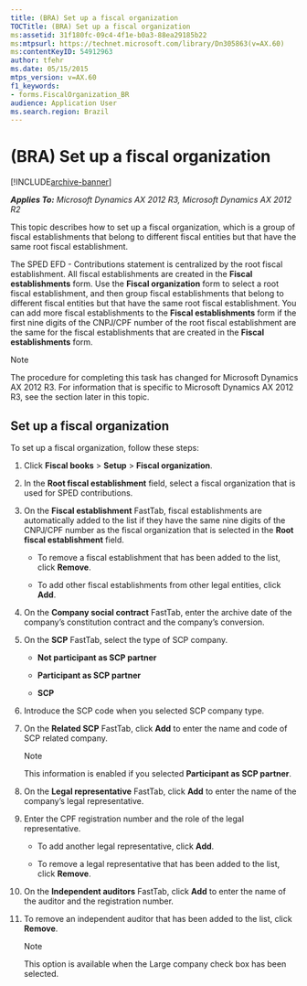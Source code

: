 ```yaml
---
title: (BRA) Set up a fiscal organization
TOCTitle: (BRA) Set up a fiscal organization
ms:assetid: 31f180fc-09c4-4f1e-b0a3-88ea29185b22
ms:mtpsurl: https://technet.microsoft.com/library/Dn305863(v=AX.60)
ms:contentKeyID: 54912963
author: tfehr
ms.date: 05/15/2015
mtps_version: v=AX.60
f1_keywords:
- forms.FiscalOrganization_BR
audience: Application User
ms.search.region: Brazil
---
```


# (BRA) Set up a fiscal organization 


[!INCLUDE[archive-banner](includes/archive-banner.md)]


_**Applies To:** Microsoft Dynamics AX 2012 R3, Microsoft Dynamics AX 2012 R2_

This topic describes how to set up a fiscal organization, which is a group of fiscal establishments that belong to different fiscal entities but that have the same root fiscal establishment.

The SPED EFD - Contributions statement is centralized by the root fiscal establishment. All fiscal establishments are created in the **Fiscal establishments** form. Use the **Fiscal organization** form to select a root fiscal establishment, and then group fiscal establishments that belong to different fiscal entities but that have the same root fiscal establishment. You can add more fiscal establishments to the **Fiscal establishments** form if the first nine digits of the CNPJ/CPF number of the root fiscal establishment are the same for the fiscal establishments that are created in the **Fiscal establishments** form.


> [!NOTE]
> <P>The procedure for completing this task has changed for Microsoft Dynamics AX 2012 R3. For information that is specific to Microsoft Dynamics AX 2012 R3, see the section later in this topic.</P>



## Set up a fiscal organization

To set up a fiscal organization, follow these steps:

1.  Click **Fiscal books** \> **Setup** \> **Fiscal organization**.

2.  In the **Root fiscal establishment** field, select a fiscal organization that is used for SPED contributions.

3.  On the **Fiscal establishment** FastTab, fiscal establishments are automatically added to the list if they have the same nine digits of the CNPJ/CPF number as the fiscal organization that is selected in the **Root fiscal establishment** field.
    
      - To remove a fiscal establishment that has been added to the list, click **Remove**.
    
      - To add other fiscal establishments from other legal entities, click **Add**.

4.  On the **Company social contract** FastTab, enter the archive date of the company’s constitution contract and the company’s conversion.

5.  On the **SCP** FastTab, select the type of SCP company.
    
      - **Not participant as SCP partner**
    
      - **Participant as SCP partner**
    
      - **SCP**

6.  Introduce the SCP code when you selected SCP company type.

7.  On the **Related SCP** FastTab, click **Add** to enter the name and code of SCP related company.
    

    > [!NOTE]
    > <P>This information is enabled if you selected <STRONG>Participant as SCP partner</STRONG>.</P>



8.  On the **Legal representative** FastTab, click **Add** to enter the name of the company’s legal representative.

9.  Enter the CPF registration number and the role of the legal representative.
    
      - To add another legal representative, click **Add**.
    
      - To remove a legal representative that has been added to the list, click **Remove**.

10. On the **Independent auditors** FastTab, click **Add** to enter the name of the auditor and the registration number.

11. To remove an independent auditor that has been added to the list, click **Remove**.
    

    > [!NOTE]
    > <P>This option is available when the Large company check box has been selected.</P>


  


